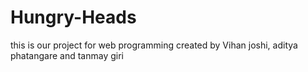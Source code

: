 # Hungry-Heads
this is our project for web programming 
created by Vihan joshi, aditya phatangare and tanmay giri
